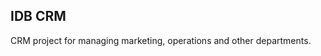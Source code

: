 IDB CRM
------------------------
CRM project for managing marketing, operations and other departments.
